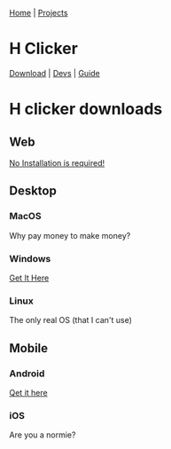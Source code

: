 [Home](/) | [Projects](/projects) 

# H Clicker

[Download](/projects/h-projects/h-clicker/downloads) | [Devs](/projects/h-clicker/devs) | [Guide](/projects/h-clicker/guide) 

# H clicker downloads

## Web
[No Installation is required!](/h/clicker)

## Desktop

### MacOS
Why pay money to make money?

### Windows 
[Get It Here](/projects/h-projects/h-clicker/downloads/H.Clicker.Setup.exe)

### Linux
The only real OS (that I can't use)

## Mobile

### Android
[Qet it here](https://play.google.com/store/apps/details?id=me.dnorhoj.h_clicker&hl=en_US)

### iOS
Are you a normie?